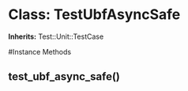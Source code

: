 # Class: TestUbfAsyncSafe
**Inherits:** Test::Unit::TestCase
    




#Instance Methods
## test_ubf_async_safe() [](#method-i-test_ubf_async_safe)

